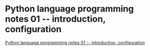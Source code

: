 # Python language programming notes 01 -- introduction, configuration
[Python language programming notes 01 -- introduction, configuration](https://aiwithcloud.com/2022/09/19/python_language_programming_notes_01____introduction_configuration/)
